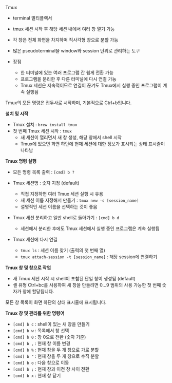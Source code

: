
Tmux
- terminal 멀티플렉서
- tmux 세션 시작 후 해당 세션 내에서 여러 창 열기 가능
- 각 창은 전체 화면을 차지하며 직사각형 창으로 분할 가능
- 많은 pseudoterminal을 window와 session 단위로 관리하는 도구
 
- 장점
  - 한 터미널에 있는 여러 프로그램 간 쉽게 전환 가능
  - 프로그램을 분리한 후 다른 터미널에 다시 연결 가능
  - Tmux 세션은 지속적이므로 연결이 끊겨도 Tmux에서 실행 중인 프로그램이 계속 실행됨

Tmux의 모든 명령은 접두사로 시작하며, 기본적으로 Ctrl+b입니다.

<b>설치 및 시작</b>
- Tmux 설치 : `brew install tmux`
- 첫 번째 Tmux 세션 시작 : `tmux`
  - 새 세션이 열리면서 새 창 생성, 해당 창에서 shell 시작
  - Tmux에 있으면 화면 하단에 현재 세션에 대한 정보가 표시되는 상태 표시줄이 나타남

<b>Tmux 명령 실행</b>
- 모든 명령 목록 출력 : `[cmd] b ?`

- Tmux 세션명 : 숫자 지정 (default)
  - 직접 지정하면 여러 Tmux 세션 실행 시 유용
  - 새 세션 이름 지정해서 만들기 : `tmux new -s [session_name]`
  - 설명적인 세션 이름을 선택하는 것이 좋음

- Tmux 세션 분리하고 일반 shell로 돌아가기 : `[cmd] b d`
  - 세션에서 분리한 후에도 Tmux 세션에서 실행 중인 프로그램은 계속 실행됨

- Tmux 세션에 다시 연결
  - `tmux ls` : 세션 이름 찾기 (출력의 첫 번째 열)
  - `tmux attach-session -t [session_name]` : 해당 session에 연결하기



<b>Tmux 창 및 창으로 작업</b>
- 새 Tmux 세션 시작 시 shell이 포함된 단일 창이 생성됨 (default)
- 셸 유형 Ctrl+bc를 사용하여 새 창을 만들려면 0...9 범위의 사용 가능한 첫 번째 숫자가 창에 할당됩니다.

모든 창 목록이 화면 하단의 상태 표시줄에 표시됩니다.

<b>Tmux 창 및 관리를 위한 명령어</b>
- `[cmd] b c` : shell이 있는 새 창을 만들기
- `[cmd] b w` : 목록에서 창 선택
- `[cmd] b 0` : 창 0으로 전환 (숫자 기준)
- `[cmd] b ,` : 현재 창 이름 변경
- `[cmd] b %` : 현재 창을 두 개 창으로 가로 분할
- `[cmd] b "` : 현재 창을 두 개 창으로 수직 분할
- `[cmd] b o` : 다음 창으로 이동
- `[cmd] b ;` : 현재 창과 이전 창 사이 전환
- `[cmd] b x` : 현재 창 닫기





